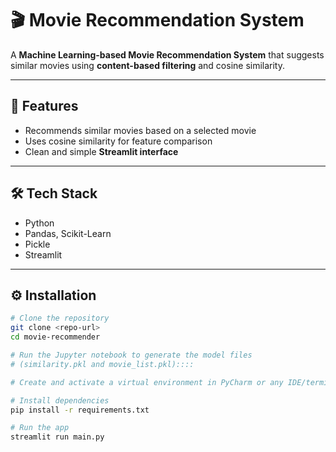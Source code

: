 # 🎬 Movie Recommendation System

A **Machine Learning-based Movie Recommendation System** that suggests similar movies using **content-based filtering** and cosine similarity.

---

## 🚀 Features

- Recommends similar movies based on a selected movie
- Uses cosine similarity for feature comparison
- Clean and simple **Streamlit interface**

---

## 🛠️ Tech Stack

- Python
- Pandas, Scikit-Learn
- Pickle
- Streamlit

---

## ⚙️ Installation

```bash
# Clone the repository
git clone <repo-url>
cd movie-recommender

# Run the Jupyter notebook to generate the model files
# (similarity.pkl and movie_list.pkl)::::

# Create and activate a virtual environment in PyCharm or any IDE/terminal

# Install dependencies
pip install -r requirements.txt

# Run the app
streamlit run main.py

